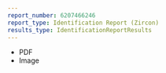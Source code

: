```yaml
---
report_number: 6207466246
report_type: Identification Report (Zircon)
results_type: IdentificationReportResults
---
```


* PDF
* Image
